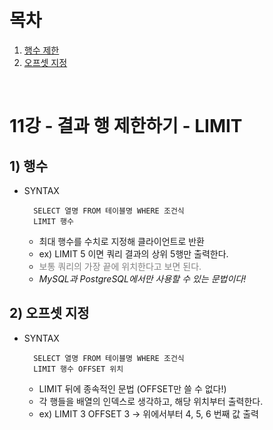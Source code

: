 # 목차

1. [행수 제한](#1-행수-제한) <br/>
2. [오프셋 지정](#2-오프셋-지정) <br/>

<br/>

# 11강 - 결과 행 제한하기 - LIMIT

## 1) 행수

- SYNTAX

  ```
    SELECT 열명 FROM 테이블명 WHERE 조건식
    LIMIT 행수
  ```

  - 최대 행수를 수치로 지정해 클라이언트로 반환
  - ex) LIMIT 5 이면 쿼리 결과의 상위 5행만 출력한다.
  - <span style="color:gray"> 보통 쿼리의 가장 끝에 위치한다고 보면 된다.</span>
  - *MySQL과 PostgreSQL에서만 사용할 수 있는 문법이다!*

## 2) 오프셋 지정

- SYNTAX
  ```
    SELECT 열명 FROM 테이블명 WHERE 조건식
    LIMIT 행수 OFFSET 위치
  ```
  - LIMIT 뒤에 종속적인 문법 (OFFSET만 쓸 수 없다!)
  - 각 행들을 배열의 인덱스로 생각하고, 해당 위치부터 출력한다.
  - ex) LIMIT 3 OFFSET 3 -> 위에서부터 4, 5, 6 번째 값 출력
